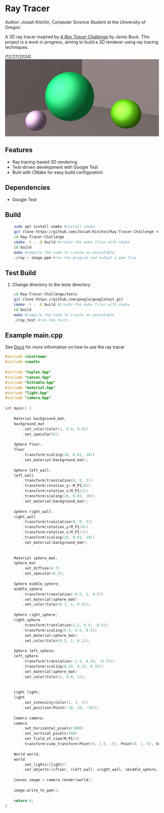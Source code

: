 # Ray Tracer
Author: Josiah Kitchin, Computer Science Student at the University of Oregon

A 3D ray tracer inspired by *[A Ray Tracer Challenge](https://www.oreilly.com/library/view/the-ray-tracer/9781680506778/)* by Jamis Buck. This project is a work in progress, aiming to build a 3D renderer using ray tracing techniques.



(12/27/2024)
![My Image](images/spheres_with_bg.png)




## Features
- Ray tracing-based 3D rendering
- Test-driven development with Google Test
- Built with CMake for easy build configuration

## Dependencies 

- Google Test 



## Build 
```bash
    sudo apt install cmake #install cmake
    git clone https://github.com/Josiah-Kitchin/Ray-Tracer-Challenge #clone the repo 
    cd Ray-Tracer-Challenge 
    cmake -S . -B build #create the make files with cmake 
    cd build
    make #compile the code to create an executable 
    ./ray > image.ppm #run the program and output a ppm file
```


## Test Build
1. Change directory to the tests directory
```bash
    cd Ray-Tracer-Challenge/tests
    git clone https://github.com/google/googletest.git
    cmake -S . -B build #create the make files with cmake 
    cd build
    make #compile the code to create an executable 
    ./ray_test #run the tests 
```

## Example main.cpp
See [Docs](docs) for more information on how to use the ray tracer
```c++
#include <iostream> 
#include <cmath> 

#include "tuples.hpp" 
#include "canvas.hpp" 
#include "hittable.hpp"
#include "material.hpp"
#include "light.hpp"
#include "camera.hpp"

int main() { 

    Material background_mat; 
    background_mat
        .set_color(Color(1, 0.9, 0.9))
        .set_specular(0);

    Sphere floor; 
    floor 
        .transform(scaling(10, 0.01, 10))
        .set_material(background_mat);

    Sphere left_wall; 
    left_wall 
        .transform(translation(0, 0, 5))
        .transform(rotation_y(-M_PI/4))
        .transform(rotation_x(M_PI/2))
        .transform(scaling(10, 0.01, 10))
        .set_material(background_mat);

    Sphere right_wall; 
    right_wall
        .transform(translation(0, 0, 5))
        .transform(rotation_y(M_PI/4))
        .transform(rotation_x(M_PI/2))
        .transform(scaling(10, 0.01, 10))
        .set_material(background_mat);


    Material sphere_mat; 
    sphere_mat
        .set_diffuse(0.7)
        .set_specular(0.3);

    Sphere middle_sphere; 
    middle_sphere
        .transform(translation(-0.5, 1, 0.5))
        .set_material(sphere_mat)
        .set_color(Color(0.1, 1, 0.5));

    Sphere right_sphere; 
    right_sphere
        .transform(translation(1.5, 0.5, -0.5))
        .transform(scaling(0.5, 0.5, 0.5))
        .set_material(sphere_mat)
        .set_color(Color(0.5, 1, 0.1));

    Sphere left_sphere; 
    left_sphere
        .transform(translation(-1.5, 0.33, -0.75))
        .transform(scaling(0.33, 0.33, 0.33))
        .set_material(sphere_mat)
        .set_color(Color(1, 0.8, 1));

    
    Light light; 
    light 
        .set_intensity(Color(1, 1, 1))
        .set_position(Point(-10, 10, -10));

    Camera camera; 
    camera
        .set_horizontal_pixels(1000)
        .set_vertical_pixels(500)
        .set_field_of_view(M_PI/3)
        .transform(view_transform(Point(0, 1.5, -5), Point(0, 1, 0), Vec(0, 1, 0)));

    World world;
    world
        .set_lights({light})
        .set_objects({&floor, &left_wall, &right_wall, &middle_sphere, &right_sphere, &left_sphere});

    Canvas image = camera.render(world);

    image.write_to_ppm();

    return 0; 
}
```




